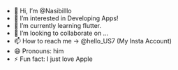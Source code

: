 - 👋 Hi, I’m @Nasibilllo
- 👀 I’m interested in Developing Apps!
- 🌱 I’m currently learning flutter.
- 💞️ I’m looking to collaborate on ...
- 📫 How to reach me -> @hello_US7 (My Insta Account)
- 😄 Pronouns: him
- ⚡ Fun fact: I just love Apple

<!---
Nasibilllo/Nasibilllo is a ✨ special ✨ repository because its `README.md` (this file) appears on your GitHub profile.
You can click the Preview link to take a look at your changes.
--->
